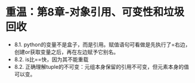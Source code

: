 # 重温：第8章-对象引用、可变性和垃圾回收

 - 8.1. python的变量不是盒子，而是引用。赋值语句可看做是先执行了=右边，创建or获取变量之后，再在左边赋予它别名。
 - 8.2. is比==快，因为其不能重载
 - 8.2. 正确理解tuple的不可变：元组本身保留的引用不可变，但元素本身的值可以变。
